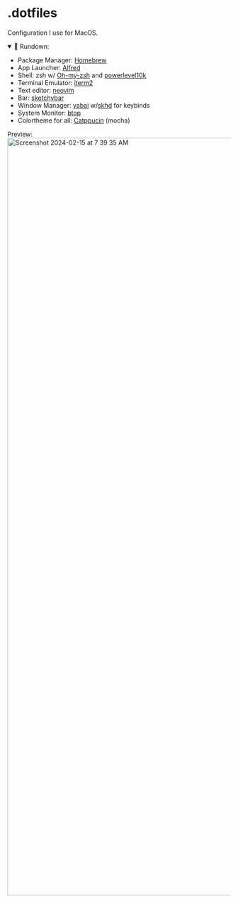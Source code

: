 # .dotfiles
Configuration I use for MacOS.

<details open>
<summary>🏃 Rundown:</summary>

- Package Manager: [Homebrew](https://brew.sh/)
- App Launcher: [Alfred](https://www.alfredapp.com/)
- Shell: zsh w/ [Oh-my-zsh](https://github.com/ohmyzsh/ohmyzsh) and [powerlevel10k](https://github.com/romkatv/powerlevel10k) 
- Terminal Emulator: [iterm2](https://iterm2.com/)
- Text editor: [neovim](https://github.com/neovim/neovim)
- Bar: [sketchybar](https://github.com/FelixKratz/SketchyBar)
- Window Manager: [yabai](https://github.com/koekeishiya/yabai) w/[skhd](https://github.com/koekeishiya/skhd) for keybinds
- System Monitor: [btop](https://github.com/aristocratos/btop)
- Colortheme for all: [Catppucin](https://github.com/catppuccin/catppuccin) (mocha)

</details>

Preview:
<img width="1710" alt="Screenshot 2024-02-15 at 7 39 35 AM" src="https://github.com/Kaionguyen/.config/assets/107159508/c93d0fc5-258c-42ca-b096-57004f81d84a">
